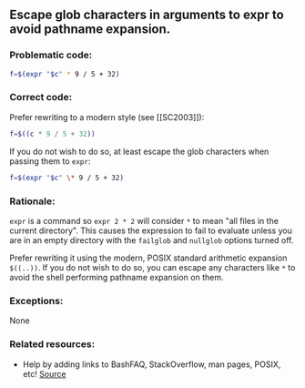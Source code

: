 ## Escape glob characters in arguments to expr to avoid pathname expansion.

### Problematic code:

```sh
f=$(expr "$c" * 9 / 5 + 32)
```

### Correct code:

Prefer rewriting to a modern style (see [[SC2003]]):

```sh
f=$((c * 9 / 5 + 32))
```

If you do not wish to do so, at least escape the glob characters when passing them to `expr`:

```sh
f=$(expr "$c" \* 9 / 5 + 32)
```

### Rationale:

`expr` is a command so `expr 2 * 2` will consider `*` to mean "all files in the current directory". This causes the expression to fail to evaluate unless you are in an empty directory with the `failglob` and `nullglob` options turned off. 

Prefer rewriting it using the modern, POSIX standard arithmetic expansion `$((..))`. If you do not wish to do so, you can escape any characters like `*` to avoid the shell performing pathname expansion on them.

### Exceptions:

None

### Related resources:

* Help by adding links to BashFAQ, StackOverflow, man pages, POSIX, etc!
[Source](https://github.com/koalaman/shellcheck/wiki/SC2306)

